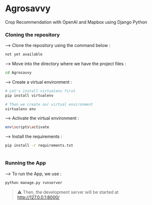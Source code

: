 # Agrosavvy
Crop Recommendation with OpenAI and Mapbox using Django Python


</div>

### Cloning the repository

--> Clone the repository using the command below :
```bash
not yet available

```

--> Move into the directory where we have the project files : 
```bash
cd Agrosavvy

```

--> Create a virtual environment :
```bash
# Let's install virtualenv first
pip install virtualenv

# Then we create our virtual environment
virtualenv env

```

--> Activate the virtual environment :
```bash
env\scripts\activate

```

--> Install the requirements :
```bash
pip install -r requirements.txt

```

#

### Running the App

--> To run the App, we use :
```bash
python manage.py runserver

```

> ⚠ Then, the development server will be started at http://127.0.0.1:8000/

#
